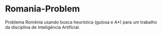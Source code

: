# Romania-Problem
Problema Romênia usando busca heurística (gulosa e A*) para um trabalho da disciplina de Inteligência Artificial.

